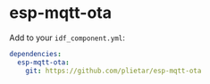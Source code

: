 # esp-mqtt-ota

Add to your `idf_component.yml`:

```yaml
dependencies:
  esp-mqtt-ota:
    git: https://github.com/plietar/esp-mqtt-ota
```
